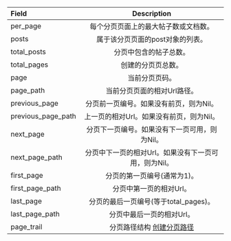 | Field | Description |
| :--- | :---: |
| per_page | 每个分页页面上的最大帖子数或文档数。 |
| posts | 属于该分页页面的post对象的列表。 |
| total_posts | 分页中包含的帖子总数。 |
| total_pages | 创建的分页页总数。 |
| page | 当前分页页码。 |
| page_path | 当前分页页面的相对Url路径。 |
| previous_page | 分页前一页编号。如果没有前页，则为Nil。 |
| previous_page_path | 上一页的相对Url。如果没有前页，则为Nil。 |
| next_page | 分页下一页编号。如果没有下一页可用，则为Nil。 |
| next_page_path | 分页中下一页的相对Url。如果没有下一页可用，则为Nil。 |
| first_page | 分页的第一页编号(通常为1)。 |
| first_page_path | 分页中第一页的相对Url。 |
| last_page | 分页的最后一页编号(等于total_pages)。 |
| last_page_path | 分页中最后一页的相对Url。 |
| page_trail | 分页路径结构  [创建分页路径](https://github.com/sverrirs/jekyll-paginate-v2/blob/master/README-GENERATOR.md#creating-pagination-trails) |
